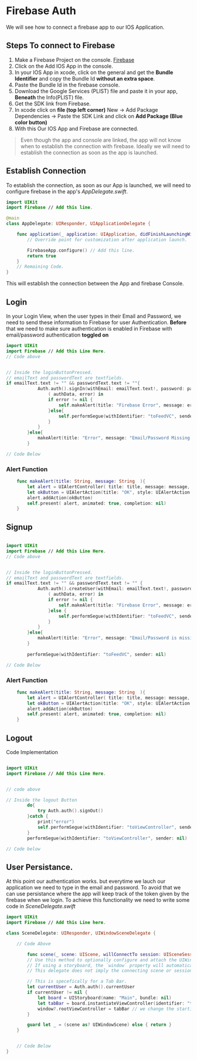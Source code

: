 # Firebase Auth

We will see how to connect a firebase app to our IOS Application.

## Steps To connect to Firebase

1. Make a Firebase Project on the console. [Firebase](https://console.firebase.google.com/)
2. Click on the Add IOS App in the console.
3. In your IOS App in xcode, click on the general and get the **Bundle Identifier** and copy the Bundle Id **without an extra space**.
4. Paste the Bundle Id in the firebase console.
5. Download the Google Services (PLIST) file and paste it in your app, **Beneath** the Info(PLIST) file.
6. Get the SDK link from Firebase.
7. In xcode click on **file (top left corner)** New -> Add Package Dependencies -> Paste the SDK Link and click on **Add Package (Blue color button)**
8. With this Our IOS App and Firebase are connected. 

> Even though the app and console are linked, the app will not know when to establish the connection with firebase. Ideally we will need to establish the connection as soon as the app is launched.

## Establish Connection

To establish the connection, as soon as our App is launched, we will need to configure firebase in the app's *AppDelegate.swift*.

```swift
import UIKit
import Firebase // Add this line.

@main
class AppDelegate: UIResponder, UIApplicationDelegate {

    func application(_ application: UIApplication, didFinishLaunchingWithOptions launchOptions: [UIApplication.LaunchOptionsKey: Any]?) -> Bool {
        // Override point for customization after application launch.

        FirebaseApp.configure() // Add this line.
        return true
    }
    // Remaining Code.
}

```

This will establish the connection between the App and firebase Console.

## Login 

In your Login View, when the user types in their Email and Password, we need to send these information to Firebase for user Authentication. **Before** that we need to make sure authentication is enabled in Firebase with email/password authentication **toggled on**

```swift
import UIKit
import Firebase // Add this Line Here.
// Code above


// Inside the loginButtonPressed.
// emailText and passwordText are textfields.
if emailText.text != "" && passwordText.text != ""{
            Auth.auth().signIn(withEmail: emailText.text!, password: passwordText.text!){
                ( authData, error) in
                if error != nil {
                    self.makeAlert(title: "Firebase Error", message: error?.localizedDescription ?? "Something went wrong!")
                }else{
                    self.performSegue(withIdentifier: "toFeedVC", sender: nil) // Move to the Home page.
                }
            }
        }else{
            makeAlert(title: "Error", message: "Email/Password Missing!") // Custom Function to make an Alert Box.
        }

// Code Below

```

### Alert Function

```swift
    func makeAlert(title: String, message: String  ){
        let alert = UIAlertController( title: title, message: message, preferredStyle: UIAlertController.Style.alert)
        let okButton = UIAlertAction(title: "OK", style: UIAlertAction.Style.default, handler: nil)
        alert.addAction(okButton)
        self.present( alert, animated: true, completion: nil)
    }

```


## Signup

```swift

import UIKit
import Firebase // Add this Line Here.
// Code above


// Inside the loginButtonPressed.
// emailText and passwordText are textfields.
if emailText.text != "" && passwordText.text != "" {
            Auth.auth().createUser(withEmail: emailText.text!, password: passwordText.text! ){
                ( authData, error) in
                if error != nil {
                    self.makeAlert(title: "Firebase Error", message: error?.localizedDescription ?? "Something went wrong!")
                }else {
                    self.performSegue(withIdentifier: "toFeedVC", sender: nil) // Move to home view
                }
            }
        }else{
            makeAlert(title: "Error", message: "Email/Password is missing!") //  custom Alert Function.
        }
       
        performSegue(withIdentifier: "toFeedVC", sender: nil)

// Code Below

```

### Alert Function

```swift
    func makeAlert(title: String, message: String  ){
        let alert = UIAlertController( title: title, message: message, preferredStyle: UIAlertController.Style.alert)
        let okButton = UIAlertAction(title: "OK", style: UIAlertAction.Style.default, handler: nil)
        alert.addAction(okButton)
        self.present( alert, animated: true, completion: nil)
    }

```


## Logout

Code Implementation

```swift

import UIKit
import Firebase // Add this Line Here.


// code above

// Inside the logout Button
        do{
            try Auth.auth().signOut()
        }catch {
            print("error")
            self.performSegue(withIdentifier: "toViewController", sender: nil)
        }
        performSegue(withIdentifier: "toViewController", sender: nil)

// Code below

```

## User Persistance.

At this point our authentication works. but everytime we lauch our application we need to type in the email and password. To avoid that we can use persistance where the app will keep track of the token given by the firebase when we login. To achieve this functionality we need to write some code in *SceneDelegate.swift*

```swift
import UIKit
import Firebase // Add this Line here.

class SceneDelegate: UIResponder, UIWindowSceneDelegate {

    // Code Above

        func scene(_ scene: UIScene, willConnectTo session: UISceneSession, options connectionOptions: UIScene.ConnectionOptions) {
        // Use this method to optionally configure and attach the UIWindow `window` to the provided UIWindowScene `scene`.
        // If using a storyboard, the `window` property will automatically be initialized and attached to the scene.
        // This delegate does not imply the connecting scene or session are new (see `application:configurationForConnectingSceneSession` instead).

        // This is specefically for a Tab Bar.
        let currentUser = Auth.auth().currentUser
        if currentUser != nil {
            let board = UIStoryboard(name: "Main", bundle: nil)
            let tabBar = board.instantiateViewController(identifier: "tabBarController") as UITabBarController
            window?.rootViewController = tabBar // we change the starting point to the tab bar controller.
        }

        guard let _ = (scene as? UIWindowScene) else { return }
    }


    // Code Below
}


```
